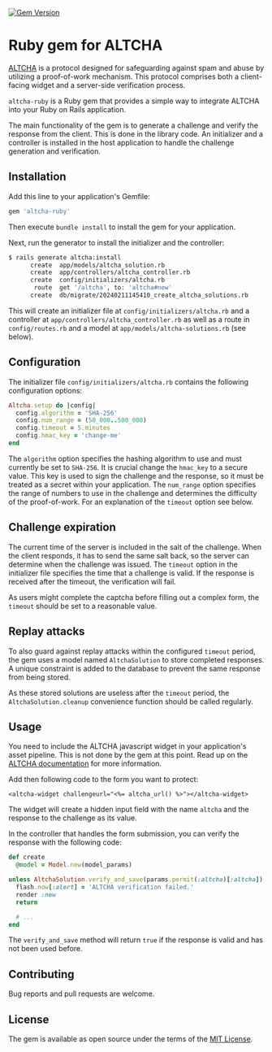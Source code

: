 [![Gem Version](https://badge.fury.io/rb/altcha-rails.svg)](https://badge.fury.io/rb/altcha-rails)

# Ruby gem for ALTCHA

[ALTCHA](https://altcha.org/) is a protocol designed for safeguarding against spam and abuse by utilizing a proof-of-work mechanism. This protocol comprises both a client-facing widget and a server-side verification process.

`altcha-ruby` is a Ruby gem that provides a simple way to integrate ALTCHA into your Ruby on Rails application.

The main functionality of the gem is to generate a challenge and verify the response from the client. This is done in the library code. An initializer and a controller is installed in the host application to handle the challenge generation and verification.

## Installation

Add this line to your application's Gemfile:

```ruby
gem 'altcha-ruby'
```

Then execute `bundle install` to install the gem for your application.

Next, run the generator to install the initializer and the controller:

```bash
$ rails generate altcha:install
      create  app/models/altcha_solution.rb
      create  app/controllers/altcha_controller.rb
      create  config/initializers/altcha.rb
       route  get '/altcha', to: 'altcha#new'
      create  db/migrate/20240211145410_create_altcha_solutions.rb
```

This will create an initializer file at `config/initializers/altcha.rb` and a controller at `app/controllers/altcha_controller.rb` as well as a route in `config/routes.rb` and a model at `app/models/altcha-solutions.rb` (see below).

## Configuration

The initializer file `config/initializers/altcha.rb` contains the following configuration options:

```ruby
Altcha.setup do |config|
  config.algorithm = 'SHA-256'
  config.num_range = (50_000..500_000)
  config.timeout = 5.minutes
  config.hmac_key = 'change-me'
end
```

The `algorithm` option specifies the hashing algorithm to use and must currently be set to `SHA-256`.
It is crucial change the `hmac_key` to a secure value. This key is used to sign the challenge and the response,
so it must be treated as a secret within your application.
The `num_range` option specifies the range of numbers to use in the challenge and determines the difficulty of the proof-of-work.
For an explanation of the `timeout` option see below.

## Challenge expiration

The current time of the server is included in the salt of the challenge. When the client responds, it has to send the
same salt back, so the server can determine when the challenge was issued. The `timeout` option in the initializer file
specifies the time that a challenge is valid. If the response is received after the timeout, the verification will fail.

As users might complete the captcha before filling out a complex form, the `timeout` should be set to a reasonable
value.

## Replay attacks

To also guard against replay attacks within the configured `timeout` period, the gem uses a model named `AltchaSolution` to
store completed responses. A unique constraint is added to the database to prevent the same response from being stored.

As these stored solutions are useless after the `timeout` period, the `AltchaSolution.cleanup` convenience function
should be called regularly.

## Usage

You need to include the ALTCHA javascript widget in your application's asset pipeline. This is not done by the gem
at this point. Read up on the [ALTCHA documentation](https://altcha.org/docs/website-integration) for more information.

Add then following code to the form you want to protect:

```erb
<altcha-widget challengeurl="<%= altcha_url() %>"></altcha-widget>
```

The widget will create a hidden input field with the name `altcha` and the response to the challenge as its value.

In the controller that handles the form submission, you can verify the response with the following code:

```ruby
def create
  @model = Model.new(model_params)

unless AltchaSolution.verify_and_save(params.permit(:altcha)[:altcha])
  flash.now[:alert] = 'ALTCHA verification failed.'
  render :new
  return

  # ...
end
```

The `verify_and_save` method will return `true` if the response is valid and has not been used before.

## Contributing

Bug reports and pull requests are welcome.

## License

The gem is available as open source under the terms of the [MIT License](https://opensource.org/licenses/MIT).
